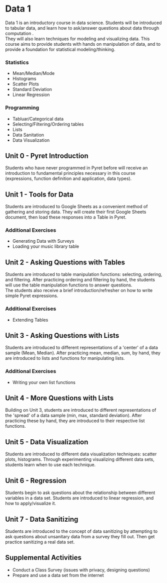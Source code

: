 # Data 1

Data 1 is an introductory course in data science.  Students
will be introduced to tabular data, and learn how to 
ask/answer questions about data through computation .  
They will also learn techniques for modeling and visualizing data.
This course aims to provide students with hands on manipulation
of data, and to provide a foundation for statistical modeling/thinking.

### Statistics
 - Mean/Median/Mode
 - Histograms
 - Scatter Plots
 - Standard Deviation
 - Linear Regression

### Programming
 - Tabluar/Categorical data
 - Selecting/Filtering/Ordering tables
 - Lists
 - Data Sanitation
 - Data Visualization

## Unit 0 - Pyret Introduction

Students who have never programmed in Pyret before
will receive an introduction to fundamental principles
necessary in this course (expressions, function definition
and application, data types).

## Unit 1 - Tools for Data

Students are introduced to Google Sheets as a 
convenient method of gathering and storing data.  They will 
create their first Google Sheets document, then load
 these responses into a Table in Pyret.

### Additional Exercises
 - Generating Data with Surveys
 - Loading your music library table

## Unit 2 - Asking Questions with Tables

Students are introduced to table manipulation functions:  selecting,
ordering, and filtering.  After practicing ordering and filtering by hand,
the students will use the table manipulation functions to answer questions.  
The students also receive a brief
introduction/refresher on how to write simple Pyret expressions.

### Additional Exercises
 - Extending Tables

## Unit 3 - Asking Questions with Lists

Students are introduced to different representations of a 'center' of
a data sample (Mean, Median).  After practicing mean, median, sum, 
by hand, they are introduced to lists and functions for manipulating
lists.

### Additional Exercises
 - Writing your own list functions

## Unit 4 - More Questions with Lists

Building on Unit 3, students are introduced to different representations
of the 'spread' of a data sample (min, max, standard deviation).  After
practicing these by hand, they are introduced to their respective 
list functions.

## Unit 5 - Data Visualization

Students are introduced to different data visualization techniques:
scatter plots, histograms.  Through experimenting visualizing different
data sets, students learn when to use each technique.

## Unit 6 - Regression

Students begin to ask questions about the relationship between different
variables in a data set.  Students are introduced to linear regression,
and how to apply/visualize it.

## Unit 7 - Data Sanitizing
Students are introduced to the concept of data sanitizing by
attempting to ask questions about unsanitary data from a survey they
fill out.  Then get practice sanitizing a real data set.

## Supplemental Activities
 - Conduct a Class Survey (issues with privacy, designing questions)
 - Prepare and use a data set from the internet

